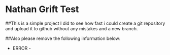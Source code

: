 # Nathan Grift Test
##This is a simple project I did to see how fast i could create a git repository and upload it to github without any mistakes and a new branch.

##Also please remove the following information below:

- ERROR -